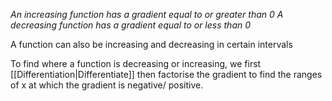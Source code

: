 *An increasing function has a gradient equal to or greater than 0*
*A decreasing function has a gradient equal to or less than 0*

A function can also be increasing and decreasing in certain intervals

To find where a function is decreasing or increasing, we first [[Differentiation|Differentiate]] then factorise the gradient to find the ranges of x at which the gradient is negative/ positive.
